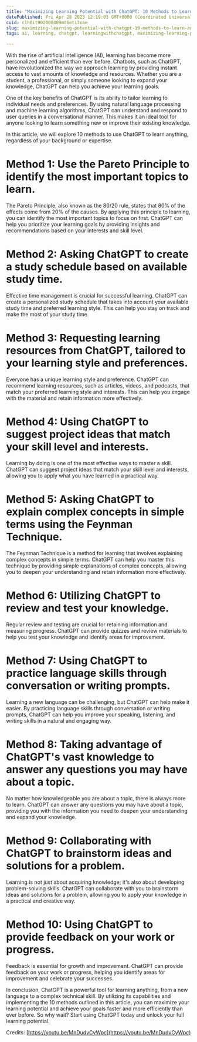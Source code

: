 ```yaml
---
title: "Maximizing Learning Potential with ChatGPT: 10 Methods to Learn Anything"
datePublished: Fri Apr 28 2023 12:19:03 GMT+0000 (Coordinated Universal Time)
cuid: clh0it902000409mt6eti3xae
slug: maximizing-learning-potential-with-chatgpt-10-methods-to-learn-anything
tags: ai, learning, chatgpt, learningwithchatgpt, maximizing-learning-potential-with-chatgpt-10-methods-to-learn-anything

---
```


With the rise of artificial intelligence (AI), learning has become more personalized and efficient than ever before. Chatbots, such as ChatGPT, have revolutionized the way we approach learning by providing instant access to vast amounts of knowledge and resources. Whether you are a student, a professional, or simply someone looking to expand your knowledge, ChatGPT can help you achieve your learning goals.

One of the key benefits of ChatGPT is its ability to tailor learning to individual needs and preferences. By using natural language processing and machine learning algorithms, ChatGPT can understand and respond to user queries in a conversational manner. This makes it an ideal tool for anyone looking to learn something new or improve their existing knowledge.

In this article, we will explore 10 methods to use ChatGPT to learn anything, regardless of your background or expertise.

# Method 1: Use the Pareto Principle to identify the most important topics to learn.

The Pareto Principle, also known as the 80/20 rule, states that 80% of the effects come from 20% of the causes. By applying this principle to learning, you can identify the most important topics to focus on first. ChatGPT can help you prioritize your learning goals by providing insights and recommendations based on your interests and skill level.

# Method 2: Asking ChatGPT to create a study schedule based on available study time.

Effective time management is crucial for successful learning. ChatGPT can create a personalized study schedule that takes into account your available study time and preferred learning style. This can help you stay on track and make the most of your study time.

# Method 3: Requesting learning resources from ChatGPT, tailored to your learning style and preferences.

Everyone has a unique learning style and preference. ChatGPT can recommend learning resources, such as articles, videos, and podcasts, that match your preferred learning style and interests. This can help you engage with the material and retain information more effectively.

# Method 4: Using ChatGPT to suggest project ideas that match your skill level and interests.

Learning by doing is one of the most effective ways to master a skill. ChatGPT can suggest project ideas that match your skill level and interests, allowing you to apply what you have learned in a practical way.

# Method 5: Asking ChatGPT to explain complex concepts in simple terms using the Feynman Technique.

The Feynman Technique is a method for learning that involves explaining complex concepts in simple terms. ChatGPT can help you master this technique by providing simple explanations of complex concepts, allowing you to deepen your understanding and retain information more effectively.

# Method 6: Utilizing ChatGPT to review and test your knowledge.

Regular review and testing are crucial for retaining information and measuring progress. ChatGPT can provide quizzes and review materials to help you test your knowledge and identify areas for improvement.

# Method 7: Using ChatGPT to practice language skills through conversation or writing prompts.

Learning a new language can be challenging, but ChatGPT can help make it easier. By practicing language skills through conversation or writing prompts, ChatGPT can help you improve your speaking, listening, and writing skills in a natural and engaging way.

# Method 8: Taking advantage of ChatGPT's vast knowledge to answer any questions you may have about a topic.

No matter how knowledgeable you are about a topic, there is always more to learn. ChatGPT can answer any questions you may have about a topic, providing you with the information you need to deepen your understanding and expand your knowledge.

# Method 9: Collaborating with ChatGPT to brainstorm ideas and solutions for a problem.

Learning is not just about acquiring knowledge; it's also about developing problem-solving skills. ChatGPT can collaborate with you to brainstorm ideas and solutions for a problem, allowing you to apply your knowledge in a practical and creative way.

# Method 10: Using ChatGPT to provide feedback on your work or progress.

Feedback is essential for growth and improvement. ChatGPT can provide feedback on your work or progress, helping you identify areas for improvement and celebrate your successes.

In conclusion, ChatGPT is a powerful tool for learning anything, from a new language to a complex technical skill. By utilizing its capabilities and implementing the 10 methods outlined in this article, you can maximize your learning potential and achieve your goals faster and more efficiently than ever before. So why wait? Start using ChatGPT today and unlock your full learning potential.

Credits: [https://youtu.be/MnDudvCyWpc](https://youtu.be/MnDudvCyWpc)